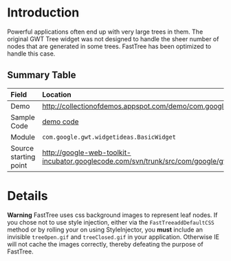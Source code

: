 # Introduction #
Powerful applications often end up with very large trees in them. The original GWT Tree widget was not designed to handle the sheer number of nodes that are generated in some trees. FastTree has been optimized to handle this case.

## Summary Table ##

| **Field** | **Location** |
|:----------|:-------------|
| Demo | http://collectionofdemos.appspot.com/demo/com.google.gwt.demos.fasttree.FastTreeDemo/FastTreeDemo.html |
| Sample Code | [demo code](http://google-web-toolkit-incubator.googlecode.com/svn/trunk/src/com/google/gwt/demos/fasttree/client/FastTreeDemo.java) |
| Module | `com.google.gwt.widgetideas.BasicWidget` |
| Source starting point | http://google-web-toolkit-incubator.googlecode.com/svn/trunk/src/com/google/gwt/widgetideas/client/FastTree.java |


# Details #
**Warning** FastTree uses css background images to represent leaf nodes. If you chose not to use style injection, either via the `FastTreeaddDefaultCSS` method or by rolling your on using StyleInjector, you **must** include an invisible `treeOpen.gif` and `treeClosed.gif` in your application. Otherwise IE will not cache the images correctly, thereby defeating the purpose of FastTree.